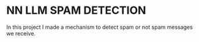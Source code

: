 # NN LLM SPAM DETECTION
In this project I made a mechanism to detect spam or not spam messages we receive.
